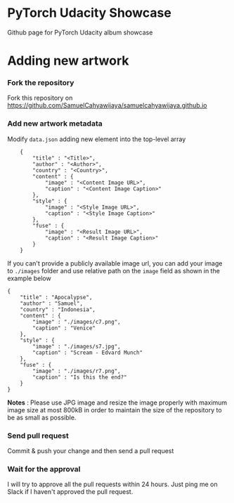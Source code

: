 # PyTorch Udacity Showcase
Github page for PyTorch Udacity album showcase

# Adding new artwork
### Fork the repository
Fork this repository on https://github.com/SamuelCahyawijaya/samuelcahyawijaya.github.io

### Add new artwork metadata 
Modify `data.json` adding new element into the top-level array
```
    {
        "title" : "<Title>",
        "author" : "<Author>",
        "country" : "<Country>",
        "content" : {
            "image" : "<Content Image URL>",
            "caption" : "<Content Image Caption>"
        },
        "style" : {
            "image" : "<Style Image URL>",
            "caption" : "<Style Image Caption>"
        },
        "fuse" : {
            "image" : "<Result Image URL>",
            "caption" : "<Result Image Caption>"
        }
    }
```

If you can't provide a publicly available image url, you can add your image to `./images` folder and use relative path on the `image` field as shown in the example below
```
{
    "title" : "Apocalypse",
    "author" : "Samuel",
    "country" : "Indonesia",
    "content" : {
        "image" : "./images/c7.png",
        "caption" : "Venice"
    },
    "style" : {
        "image" : "./images/s7.jpg",
        "caption" : "Scream - Edvard Munch"
    },
    "fuse" : {
        "image" : "./images/r7.png",
        "caption" : "Is this the end?"
    }
}
```

**Notes** : Please use JPG image and resize the image properly with maximum image size at most 800kB in order to maintain the size of the repository to be as small as possible.

### Send pull request
Commit & push your change and then send a pull request

### Wait for the approval
I will try to approve all the pull requests within 24 hours. Just ping me on Slack if I haven't approved the pull request.
